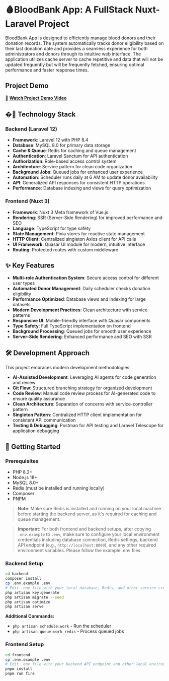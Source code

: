 # 🩸BloodBank App: A FullStack Nuxt-Laravel Project

BloodBank App is designed to efficiently manage blood donors and their donation records. The system automatically tracks donor eligibility based on their last donation date and provides a seamless experience for both administrators and donors through its intuitive web interface. The application utilizes cache server to cache repetitive and data that will not be updated frequently but will be frequently fetched, ensuring optimal performance and faster response times.

## Project Demo

🎥 **[Watch Project Demo Video](https://drive.google.com/file/d/1Urh92Swf_CibUCcCGdRRFBsHFwMD3AAa/view?usp=sharing)**

## �🚀 Technology Stack

### Backend (Laravel 12)

- **Framework**: Laravel 12 with PHP 8.4
- **Database**: MySQL 8.0 for primary data storage
- **Cache & Queue**: Redis for caching and queue management
- **Authentication**: Laravel Sanctum for API authentication
- **Authorization**: Role-based access control system
- **Architecture**: Service pattern for clean code organization
- **Background Jobs**: Queued jobs for enhanced user experience
- **Automation**: Scheduler runs daily at 6 AM to update donor availability
- **API**: Generalized API responses for consistent HTTP operations
- **Performance**: Database indexing and views for query optimization

### Frontend (Nuxt 3)

- **Framework**: Nuxt 3 Meta framework of Vue.js
- **Rendering**: SSR (Server-Side Rendering) for improved performance and SEO
- **Language**: TypeScript for type safety
- **State Management**: Pinia stores for reactive state management
- **HTTP Client**: Centralized singleton Axios client for API calls
- **UI Framework**: Quasar UI module for modern, intuitive interface
- **Routing**: Protected routes with custom middleware

## ✨ Key Features

- **Multi-role Authentication System**: Secure access control for different user types
- **Automated Donor Management**: Daily scheduler checks donation eligibility
- **Performance Optimized**: Database views and indexing for large datasets
- **Modern Development Practices**: Clean architecture with service patterns
- **Responsive UI**: Mobile-friendly interface with Quasar components
- **Type Safety**: Full TypeScript implementation on frontend
- **Background Processing**: Queued jobs for smooth user experience
- **Server-Side Rendering**: Enhanced performance and SEO with SSR

## 🛠️ Development Approach

This project embraces modern development methodologies:

- **AI-Assisted Development**: Leveraging AI agents for code generation and review
- **Git Flow**: Structured branching strategy for organized development
- **Code Review**: Manual code review process for AI-generated code to ensure quality assurance
- **Clean Architecture**: Separation of concerns with service-controller pattern
- **Singleton Pattern**: Centralized HTTP client implementation for consistent API communication
- **Testing & Debugging**: Postman for API testing and Laravel Telescope for application debugging

## 🚦 Getting Started

### Prerequisites

- PHP 8.2+
- Node.js 18+
- MySQL 8.0+
- Redis (must be installed and running locally)
- Composer
- PNPM

> **Note**: Make sure Redis is installed and running on your local machine before starting the backend server, as it's required for caching and queue management.

> **Important**: For both frontend and backend setups, after copying `.env.example` to `.env`, make sure to configure your local environment credentials including database connection, Redis settings, backend API endpoint (e.g., `http://localhost:8000`), and any other required environment variables. Please follow the example .env files.

### Backend Setup

```bash
cd backend
composer install
cp .env.example .env
# Edit .env file with your local database, Redis, and other service credentials
php artisan key:generate
php artisan migrate --seed
php artisan optimize
php artisan serve
```

**Additional Commands:**

- `php artisan schedule:work` - Run the scheduler
- `php artisan queue:work redis` - Process queued jobs

### Frontend Setup

```bash
cd frontend
cp .env.example .env
# Edit .env file with your backend API endpoint and other local environment settings
pnpm install
pnpm run fire
```
